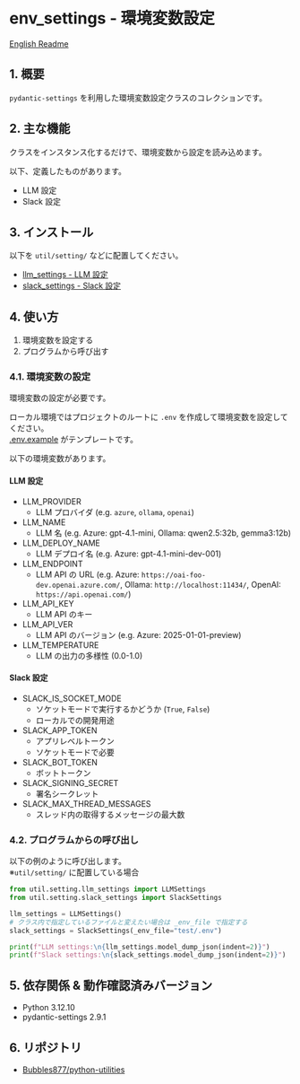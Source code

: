 ﻿# env_settings - 環境変数設定

[English Readme](./README.md)

## 1. 概要

`pydantic-settings` を利用した環境変数設定クラスのコレクションです。

## 2. 主な機能

クラスをインスタンス化するだけで、環境変数から設定を読み込めます。

以下、定義したものがあります。

- LLM 設定
- Slack 設定

## 3. インストール

以下を `util/setting/` などに配置してください。

- [llm_settings - LLM 設定](./llm_settings.py)
- [slack_settings - Slack 設定](./slack_settings.py)

## 4. 使い方

1. 環境変数を設定する
2. プログラムから呼び出す

### 4.1. 環境変数の設定

環境変数の設定が必要です。

ローカル環境ではプロジェクトのルートに `.env` を作成して環境変数を設定してください。  
[.env.example](./.env.example) がテンプレートです。

以下の環境変数があります。

#### LLM 設定

- LLM_PROVIDER
  - LLM プロバイダ (e.g. `azure`, `ollama`, `openai`)
- LLM_NAME
  - LLM 名 (e.g. Azure: gpt-4.1-mini, Ollama: qwen2.5:32b, gemma3:12b)
- LLM_DEPLOY_NAME
  - LLM デプロイ名 (e.g. Azure: gpt-4.1-mini-dev-001)
- LLM_ENDPOINT
  - LLM API の URL (e.g. Azure: `https://oai-foo-dev.openai.azure.com/`, Ollama: `http://localhost:11434/`, OpenAI: `https://api.openai.com/`)
- LLM_API_KEY
  - LLM API のキー
- LLM_API_VER
  - LLM API のバージョン (e.g. Azure: 2025-01-01-preview)
- LLM_TEMPERATURE
  - LLM の出力の多様性 (0.0-1.0)

#### Slack 設定

- SLACK_IS_SOCKET_MODE
  - ソケットモードで実行するかどうか (`True`, `False`)
  - ローカルでの開発用途
- SLACK_APP_TOKEN
  - アプリレベルトークン
  - ソケットモードで必要
- SLACK_BOT_TOKEN
  - ボットトークン
- SLACK_SIGNING_SECRET
  - 署名シークレット
- SLACK_MAX_THREAD_MESSAGES
  - スレッド内の取得するメッセージの最大数

### 4.2. プログラムからの呼び出し

以下の例のように呼び出します。  
※`util/setting/` に配置している場合

```python
from util.setting.llm_settings import LLMSettings
from util.setting.slack_settings import SlackSettings

llm_settings = LLMSettings()
# クラス内で指定しているファイルと変えたい場合は _env_file で指定する
slack_settings = SlackSettings(_env_file="test/.env")

print(f"LLM settings:\n{llm_settings.model_dump_json(indent=2)}")
print(f"Slack settings:\n{slack_settings.model_dump_json(indent=2)}")
```

## 5. 依存関係 & 動作確認済みバージョン

- Python 3.12.10
- pydantic-settings 2.9.1

## 6. リポジトリ

- [Bubbles877/python-utilities](https://github.com/Bubbles877/python-utilities)
